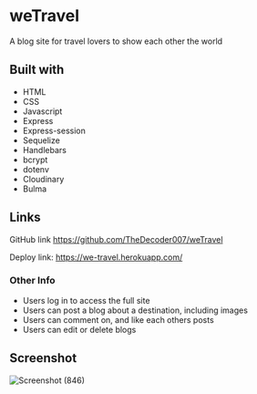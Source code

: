 # weTravel

A blog site for travel lovers to show each other the world

## Built with

- HTML
- CSS
- Javascript
- Express
- Express-session
- Sequelize
- Handlebars
- bcrypt
- dotenv
- Cloudinary
- Bulma

## Links

GitHub link https://github.com/TheDecoder007/weTravel

Deploy link: https://we-travel.herokuapp.com/

### Other Info
* Users log in to access the full site
* Users can post a blog about a destination, including images
* Users can comment on, and like each others posts
* Users can edit or delete blogs

## Screenshot

![Screenshot (846)](https://user-images.githubusercontent.com/101135574/178168723-3e2da723-8376-4383-8bfe-fc38eb05e02b.png)
